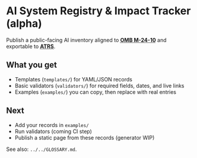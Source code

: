 <!-- status: stub; target: 150+ words -->
<!-- status: stub; target: 150+ words -->
<!-- status: stub; target: 150+ words -->
# AI System Registry & Impact Tracker (alpha)

Publish a public-facing AI inventory aligned to
**<abbr title="US Office of Management and Budget memo on federal AI governance"><abbr title="U.S. Office of Management and Budget Memorandum M-24-10">OMB M-24-10</abbr></abbr>** and exportable to
**<abbr title="Algorithmic Transparency Recording Standard (UK)"><abbr title="Algorithmic Transparency Recording Standard">ATRS</abbr></abbr>**.

## What you get
- Templates (`templates/`) for YAML/JSON records
- Basic validators (`validators/`) for required fields, dates, and live links
- Examples (`examples/`) you can copy, then replace with real entries

## Next
- Add your records in `examples/`
- Run validators (coming CI step)
- Publish a static page from these records (generator WIP)

See also: `../../GLOSSARY.md`.




